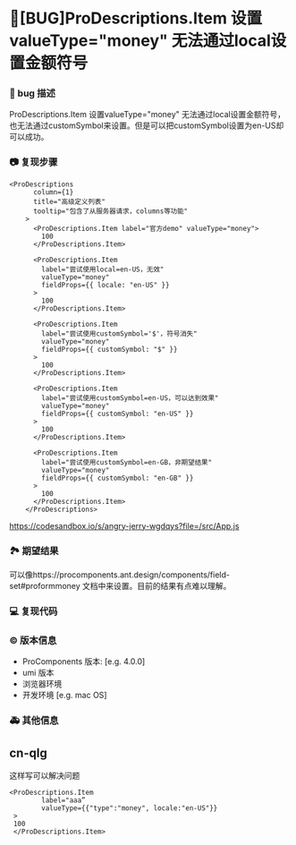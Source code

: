 # 🐛[BUG]ProDescriptions.Item 设置valueType="money" 无法通过local设置金额符号

### 🐛 bug 描述

ProDescriptions.Item 设置valueType="money" 无法通过local设置金额符号，也无法通过customSymbol来设置。但是可以把customSymbol设置为en-US却可以成功。

### 📷 复现步骤

```
<ProDescriptions
      column={1}
      title="高级定义列表"
      tooltip="包含了从服务器请求，columns等功能"
    >
      <ProDescriptions.Item label="官方demo" valueType="money">
        100
      </ProDescriptions.Item>

      <ProDescriptions.Item
        label="尝试使用local=en-US，无效"
        valueType="money"
        fieldProps={{ locale: "en-US" }}
      >
        100
      </ProDescriptions.Item>

      <ProDescriptions.Item
        label="尝试使用customSymbol='$'，符号消失"
        valueType="money"
        fieldProps={{ customSymbol: "$" }}
      >
        100
      </ProDescriptions.Item>

      <ProDescriptions.Item
        label="尝试使用customSymbol=en-US，可以达到效果"
        valueType="money"
        fieldProps={{ customSymbol: "en-US" }}
      >
        100
      </ProDescriptions.Item>

      <ProDescriptions.Item
        label="尝试使用customSymbol=en-GB，非期望结果"
        valueType="money"
        fieldProps={{ customSymbol: "en-GB" }}
      >
        100
      </ProDescriptions.Item>
    </ProDescriptions>
```

https://codesandbox.io/s/angry-jerry-wgdqys?file=/src/App.js

### 🏞 期望结果

可以像https://procomponents.ant.design/components/field-set#proformmoney 文档中来设置。目前的结果有点难以理解。

### 💻 复现代码

<!--
提供可复现的代码，仓库，或线上示例
-->

### © 版本信息

- ProComponents 版本: [e.g. 4.0.0]
- umi 版本
- 浏览器环境
- 开发环境 [e.g. mac OS]

### 🚑 其他信息

<!--
如截图等其他信息可以贴在这里
-->

## cn-qlg

这样写可以解决问题

```
<ProDescriptions.Item
        label="aaa”
        valueType={{"type":"money", locale:"en-US"}}
 >
 100
 </ProDescriptions.Item>
```
